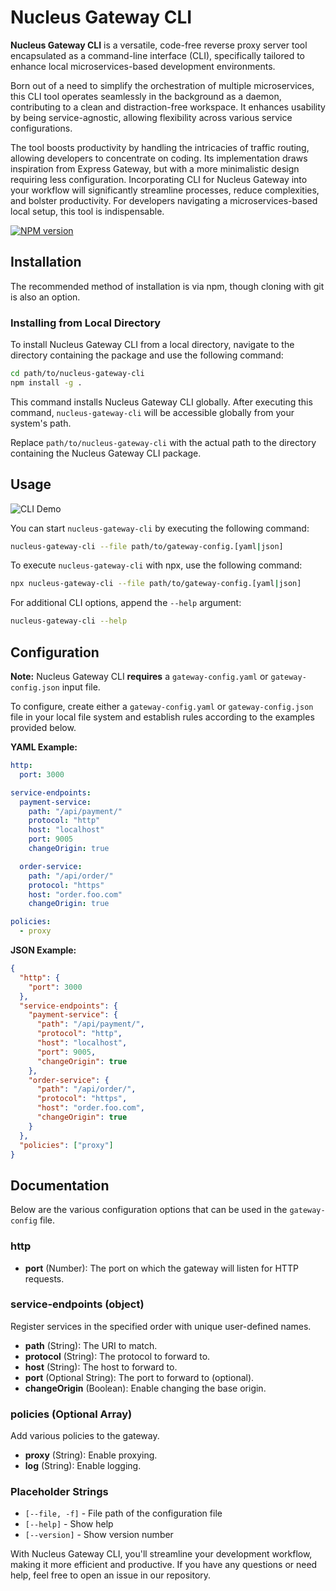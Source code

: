 # Nucleus Gateway CLI

**Nucleus Gateway CLI** is a versatile, code-free reverse proxy server tool encapsulated as a command-line interface (CLI), specifically tailored to enhance local microservices-based development environments.

Born out of a need to simplify the orchestration of multiple microservices, this CLI tool operates seamlessly in the background as a daemon, contributing to a clean and distraction-free workspace. It enhances usability by being service-agnostic, allowing flexibility across various service configurations.

The tool boosts productivity by handling the intricacies of traffic routing, allowing developers to concentrate on coding. Its implementation draws inspiration from Express Gateway, but with a more minimalistic design requiring less configuration. Incorporating CLI for Nucleus Gateway into your workflow will significantly streamline processes, reduce complexities, and bolster productivity. For developers navigating a microservices-based local setup, this tool is indispensable.

[![NPM version](https://badge.fury.io/js/nucleus-gateway-cli.svg)](https://registry.npmjs.org/nucleus-gateway-cli)

## Installation

The recommended method of installation is via npm, though cloning with git is also an option.

### Installing from Local Directory

To install Nucleus Gateway CLI from a local directory, navigate to the directory containing the package and use the following command:

```bash
cd path/to/nucleus-gateway-cli
npm install -g .
```

This command installs Nucleus Gateway CLI globally. After executing this command, `nucleus-gateway-cli` will be accessible globally from your system's path.

Replace `path/to/nucleus-gateway-cli` with the actual path to the directory containing the Nucleus Gateway CLI package.

## Usage

![CLI Demo](./assets/demo_cli.gif)

You can start `nucleus-gateway-cli` by executing the following command:

```bash
nucleus-gateway-cli --file path/to/gateway-config.[yaml|json]
```

To execute `nucleus-gateway-cli` with npx, use the following command:

```bash
npx nucleus-gateway-cli --file path/to/gateway-config.[yaml|json]
```

For additional CLI options, append the `--help` argument:

```bash
nucleus-gateway-cli --help
```

## Configuration

**Note:** Nucleus Gateway CLI **requires** a `gateway-config.yaml` or `gateway-config.json` input file.

To configure, create either a `gateway-config.yaml` or `gateway-config.json` file in your local file system and establish rules according to the examples provided below.

**YAML Example:**

```yaml
http:
  port: 3000

service-endpoints:
  payment-service:
    path: "/api/payment/"
    protocol: "http"
    host: "localhost"
    port: 9005
    changeOrigin: true

  order-service:
    path: "/api/order/"
    protocol: "https"
    host: "order.foo.com"
    changeOrigin: true

policies:
  - proxy
```

**JSON Example:**

```json
{
  "http": {
    "port": 3000
  },
  "service-endpoints": {
    "payment-service": {
      "path": "/api/payment/",
      "protocol": "http",
      "host": "localhost",
      "port": 9005,
      "changeOrigin": true
    },
    "order-service": {
      "path": "/api/order/",
      "protocol": "https",
      "host": "order.foo.com",
      "changeOrigin": true
    }
  },
  "policies": ["proxy"]
}
```

## Documentation

Below are the various configuration options that can be used in the `gateway-config` file.

### http

- **port** (Number): The port on which the gateway will listen for HTTP requests.

### service-endpoints (object)

Register services in the specified order with unique user-defined names.

- **path** (String): The URI to match.
- **protocol** (String): The protocol to forward to.
- **host** (String): The host to forward to.
- **port** (Optional String): The port to forward to (optional).
- **changeOrigin** (Boolean): Enable changing the base origin.

### policies (Optional Array)

Add various policies to the gateway.

- **proxy** (String): Enable proxying.
- **log** (String): Enable logging.

### Placeholder Strings

- `[--file, -f]` - File path of the configuration file
- `[--help]` - Show help
- `[--version]` - Show version number

With Nucleus Gateway CLI, you'll streamline your development workflow, making it more efficient and productive. If you have any questions or need help, feel free to open an issue in our repository.
